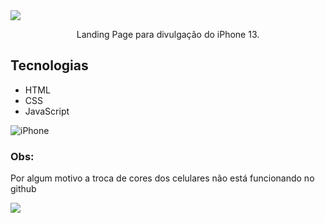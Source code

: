 <img src="https://user-images.githubusercontent.com/73097560/115834477-dbab4500-a447-11eb-908a-139a6edaec5c.gif">
<p align="center">Landing Page para divulgação do iPhone 13.</p>

## Tecnologias
* HTML
* CSS
* JavaScript
  

![iPhone](https://user-images.githubusercontent.com/97799788/188238224-1c73152f-efc6-486e-9cd9-f377567fcb65.png)

### Obs:

Por algum motivo a troca de cores dos celulares não está funcionando no github


<img src="https://user-images.githubusercontent.com/73097560/115834477-dbab4500-a447-11eb-908a-139a6edaec5c.gif">
